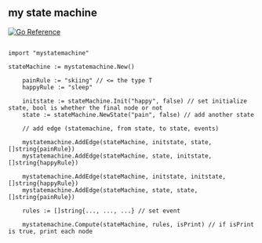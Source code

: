 ## my state machine

[![Go Reference](https://pkg.go.dev/badge/github.com/mimimimizuki/mystatemachine.svg)](https://pkg.go.dev/github.com/mimimimizuki/mystatemachine)

```

import "mystatemachine"

stateMachine := mystatemachine.New()

	painRule := "skiing" // <= the type T
	happyRule := "sleep"

	initstate := stateMachine.Init("happy", false) // set initialize state, bool is whether the final node or not
	state := stateMachine.NewState("pain", false) // add another state

    // add edge (statemachine, from state, to state, events)

	mystatemachine.AddEdge(stateMachine, initstate, state, []string{painRule})
	mystatemachine.AddEdge(stateMachine, state, initstate, []string{happyRule})

	mystatemachine.AddEdge(stateMachine, initstate, initstate, []string{happyRule})
	mystatemachine.AddEdge(stateMachine, state, state, []string{painRule})

    rules := []string{..., ..., ...} // set event

    mystatemachine.Compute(stateMachine, rules, isPrint) // if isPrint is true, print each node

```
